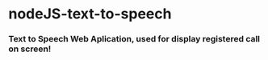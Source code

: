 # nodeJS-text-to-speech 
### Text to Speech Web Aplication, used for display registered call on screen!

